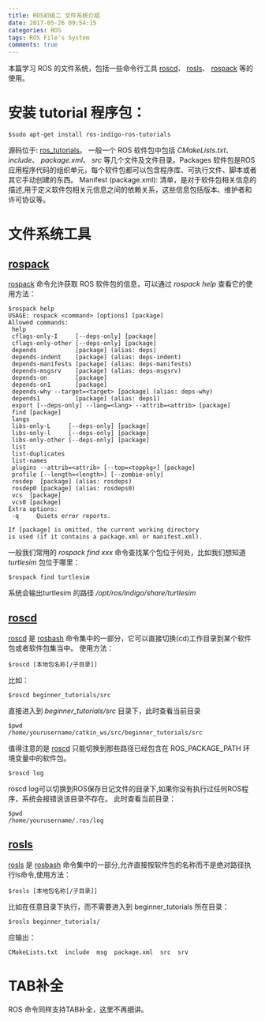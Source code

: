 ```yaml
---
title: ROS初级二 文件系统介绍
date: 2017-05-26 09:54:15
categories: ROS
tags: ROS File's System
comments: true
---
```

本篇学习 ROS 的文件系统，包括一些命令行工具 [roscd](http://wiki.ros.org/rosbash#roscd)、 [rosls](http://wiki.ros.org/rosbash#rosls)、 [rospack](http://wiki.ros.org/rospack) 等的使用。
# 安装 tutorial 程序包：
   ```
 $sudo apt-get install ros-indigo-ros-tutorials
   ```
源码位于: [ros_tutorials](https://github.com/ros/ros_tutorials.git)。
 一般一个 ROS 软件包中包括 *CMakeLists.txt*、  *include*、   *package.xml*、  *src* 等几个文件及文件目录。Packages 软件包是ROS 应用程序代码的组织单元，每个软件包都可以包含程序库、可执行文件、脚本或者其它手动创建的东西。 Manifest (package.xml): 清单，是对于软件包相关信息的描述,用于定义软件包相关元信息之间的依赖关系，这些信息包括版本、维护者和许可协议等。 
<!--more-->
# 文件系统工具
## [rospack](http://wiki.ros.org/rospack)
 [rospack](http://wiki.ros.org/rospack) 命令允许获取 ROS 软件包的信息，可以通过 *rospack help* 查看它的使用方法：
   ```
 $rospack help
 USAGE: rospack <command> [options] [package]
  Allowed commands:
    help
    cflags-only-I     [--deps-only] [package]
    cflags-only-other [--deps-only] [package]
    depends           [package] (alias: deps)
    depends-indent    [package] (alias: deps-indent)
    depends-manifests [package] (alias: deps-manifests)
    depends-msgsrv    [package] (alias: deps-msgsrv)
    depends-on        [package]
    depends-on1       [package]
    depends-why --target=<target> [package] (alias: deps-why)
    depends1          [package] (alias: deps1)
    export [--deps-only] --lang=<lang> --attrib=<attrib> [package]
    find [package]
    langs
    libs-only-L     [--deps-only] [package]
    libs-only-l     [--deps-only] [package]
    libs-only-other [--deps-only] [package]
    list
    list-duplicates
    list-names
    plugins --attrib=<attrib> [--top=<toppkg>] [package]
    profile [--length=<length>] [--zombie-only]
    rosdep  [package] (alias: rosdeps)
    rosdep0 [package] (alias: rosdeps0)
    vcs  [package]
    vcs0 [package]
  Extra options:
    -q     Quiets error reports.

 If [package] is omitted, the current working directory
 is used (if it contains a package.xml or manifest.xml).
   ```
 一般我们常用的 *rospack find xxx* 命令查找某个包位于何处，比如我们想知道 *turtlesim* 包位于哪里：
   ```
 $rospack find turtlesim
   ```
 系统会输出turtlesim 的路径 */opt/ros/indigo/share/turtlesim*
## [roscd](http://wiki.ros.org/rosbash#roscd) 
 [roscd](http://wiki.ros.org/rosbash#roscd) 是 [rosbash](http://wiki.ros.org/rosbash) 命令集中的一部分，它可以直接切换(cd)工作目录到某个软件包或者软件包集当中。 
 使用方法：
   ```
 $roscd [本地包名称[/子目录]]
   ```
 比如：
   ```
 $roscd beginner_tutorials/src
   ```
 直接进入到 *beginner_tutorials/src* 目录下，此时查看当前目录
   ```
 $pwd
 /home/yourusername/catkin_ws/src/beginner_tutorials/src
   ```
值得注意的是 [roscd](http://wiki.ros.org/rosbash#roscd) 只能切换到那些路径已经包含在 ROS_PACKAGE_PATH 环境变量中的软件包。
   ```
 $roscd log
   ```
roscd log可以切换到ROS保存日记文件的目录下,如果你没有执行过任何ROS程序，系统会报错说该目录不存在。 此时查看当前目录：
   ```
 $pwd
 /home/yourusername/.ros/log
   ```
## [rosls](http://wiki.ros.org/rosbash#rosls)
[rosls](http://wiki.ros.org/rosbash#rosls) 是 [rosbash](http://wiki.ros.org/rosbash) 命令集中的一部分,允许直接按软件包的名称而不是绝对路径执行ls命令,使用方法：
   ```
 $rosls [本地包名称[/子目录]]
   ```
比如在任意目录下执行，而不需要进入到 beginner_tutorials 所在目录：
   ```
 $rosls beginner_tutorials/
   ```
应输出：
   ```
CMakeLists.txt  include  msg  package.xml  src  srv
   ```
# TAB补全
ROS 命令同样支持TAB补全，这里不再细讲。